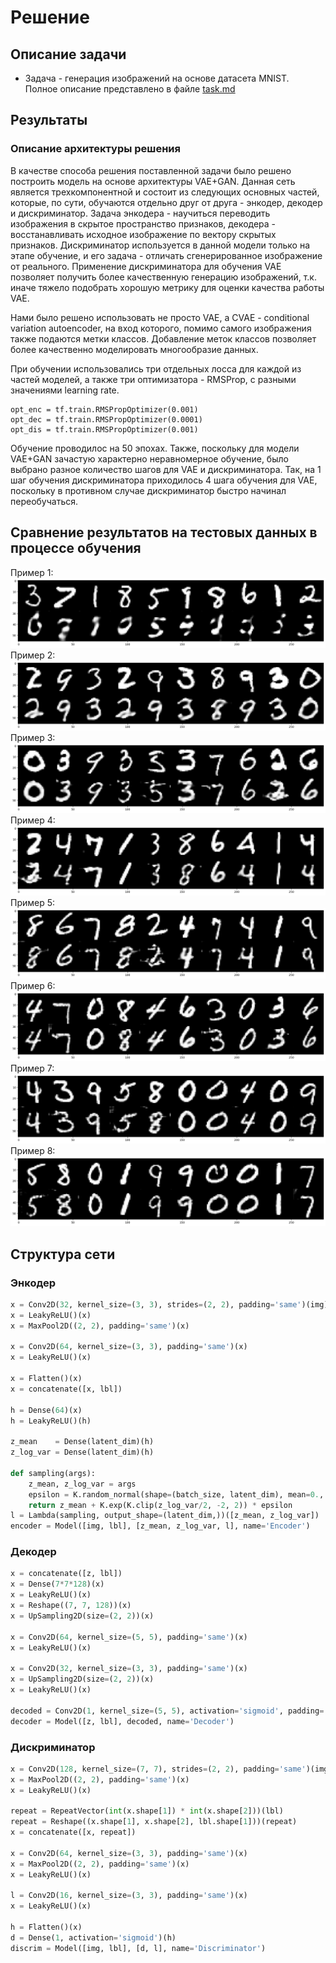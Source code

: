 # Решение
## Описание задачи
* Задача - генерация изображений на основе датасета MNIST. <br/>
Полное описание представлено в файле [task.md](task.md)


## Результаты
### Описание архитектуры решения
В качестве способа решения поставленной задачи было решено построить модель на основе архитектуры VAE+GAN. Данная сеть является трехкомпонентной и состоит из следующих основных частей, которые, по сути, обучаются отдельно друг от друга - энкодер, декодер и дискриминатор. Задача энкодера - научиться переводить изображения в скрытое пространство признаков, декодера - восстанавливать исходное изображение по вектору скрытых признаков. Дискриминатор используется в данной модели только на этапе обучение, и его задача - отличать сгенерированное изображение от реального. Применение дискриминатора для обучения VAE позволяет получить более качественную генерацию изображений, т.к. иначе тяжело подобрать хорошую метрику для оценки качества работы VAE. 

Нами было решено использовать не просто VAE, а CVAE - conditional variation autoencoder, на вход которого, помимо самого изображения также подаются метки классов. Добавление меток классов позволяет более качественно моделировать многообразие данных.

При обучении использовались три отдельных лосса для каждой из частей моделей, а также три оптимизатора - RMSProp, с разными значениями learning rate.

```
opt_enc = tf.train.RMSPropOptimizer(0.001)
opt_dec = tf.train.RMSPropOptimizer(0.0001)
opt_dis = tf.train.RMSPropOptimizer(0.001)
```

Обучение проводилос на 50 эпохах.
Также, поскольку для модели VAE+GAN зачастую характерно неравномерное обучение, было выбрано разное количество шагов для VAE и дискриминатора. Так, на 1 шаг обучения дискриминатора приходилось 4 шага обучения для VAE, поскольку в противном случае дискриминатор быстро начинал переобучаться.


## Сравнение результатов на тестовых данных в процессе обучения
Пример 1:
![img1.png](assets/img1.png)
Пример 2:
![img2.png](assets/img2.png)
Пример 3:
![img3.png](assets/img3.png)
Пример 4:
![img4.png](assets/img4.png)
Пример 5:
![img5.png](assets/img5.png)
Пример 6:
![img6.png](assets/img6.png)
Пример 7:
![img7.png](assets/img7.png)
Пример 8:
![img8.png](assets/img8.png)



## Структура сети
### Энкодер
```python
x = Conv2D(32, kernel_size=(3, 3), strides=(2, 2), padding='same')(img)
x = LeakyReLU()(x)
x = MaxPool2D((2, 2), padding='same')(x)

x = Conv2D(64, kernel_size=(3, 3), padding='same')(x)
x = LeakyReLU()(x)

x = Flatten()(x)
x = concatenate([x, lbl])

h = Dense(64)(x)
h = LeakyReLU()(h)

z_mean    = Dense(latent_dim)(h)
z_log_var = Dense(latent_dim)(h)

def sampling(args):
    z_mean, z_log_var = args
    epsilon = K.random_normal(shape=(batch_size, latent_dim), mean=0., stddev=1.0)
    return z_mean + K.exp(K.clip(z_log_var/2, -2, 2)) * epsilon
l = Lambda(sampling, output_shape=(latent_dim,))([z_mean, z_log_var])
encoder = Model([img, lbl], [z_mean, z_log_var, l], name='Encoder')
```

### Декодер
```python
x = concatenate([z, lbl])
x = Dense(7*7*128)(x)
x = LeakyReLU()(x)
x = Reshape((7, 7, 128))(x)
x = UpSampling2D(size=(2, 2))(x)

x = Conv2D(64, kernel_size=(5, 5), padding='same')(x)
x = LeakyReLU()(x)

x = Conv2D(32, kernel_size=(3, 3), padding='same')(x)
x = UpSampling2D(size=(2, 2))(x)
x = LeakyReLU()(x)

decoded = Conv2D(1, kernel_size=(5, 5), activation='sigmoid', padding='same')(x)
decoder = Model([z, lbl], decoded, name='Decoder')
```

### Дискриминатор
```python
x = Conv2D(128, kernel_size=(7, 7), strides=(2, 2), padding='same')(img)
x = MaxPool2D((2, 2), padding='same')(x)
x = LeakyReLU()(x)

repeat = RepeatVector(int(x.shape[1]) * int(x.shape[2]))(lbl)
repeat = Reshape((x.shape[1], x.shape[2], lbl.shape[1]))(repeat)
x = concatenate([x, repeat])

x = Conv2D(64, kernel_size=(3, 3), padding='same')(x)
x = MaxPool2D((2, 2), padding='same')(x)
x = LeakyReLU()(x)

l = Conv2D(16, kernel_size=(3, 3), padding='same')(x)
x = LeakyReLU()(x)

h = Flatten()(x)
d = Dense(1, activation='sigmoid')(h)
discrim = Model([img, lbl], [d, l], name='Discriminator')
```

